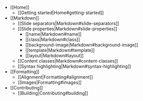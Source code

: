 * [[Home]]
  * [[Getting started|Home#getting-started]]
* [[Markdown]]
  * [[Slide separators|Markdown#slide-separators]]
  * [[Slide properties|Markdown#slide-properties]]
    * [[name|Markdown#name]]
    * [[class|Markdown#class]]
    * [[background-image|Markdown#background-image]]
    * [[template|Markdown#template]]
    * [[layout|Markdown#layout]]
  * [[Content classes|Markdown#content-classes]]
  * [[Syntax highlighting|Markdown#syntax-highlighting]]
* [[Formatting]]
  * [[Alignment|Formatting#alignment]]
  * [[Images|Formatting#images]]
* [[Contributing]]
  * [[Building|Contributing#building]]
